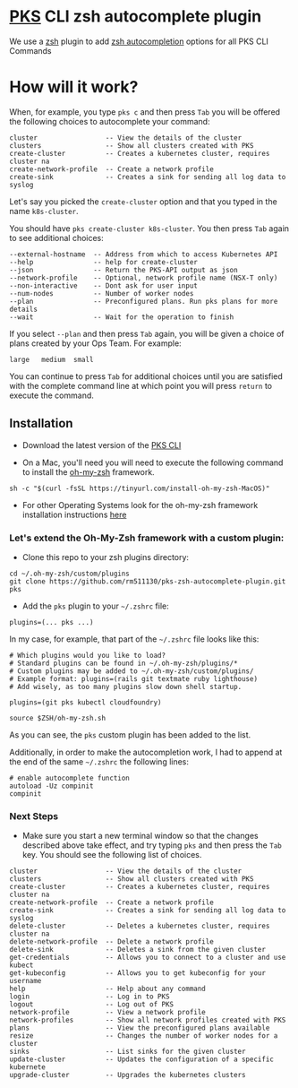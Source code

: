 # [PKS](https://pivotal.io/platform/pivotal-container-service) CLI zsh autocomplete plugin

We use a [zsh](http://www.zsh.org/) plugin to add [zsh autocompletion](https://github.com/zsh-users/zsh-completions/blob/master/zsh-completions-howto.org) options for all PKS CLI Commands

# How will it work?

When, for example, you type `pks c` and then press `Tab` you will be offered the following choices to autocomplete your command:

```
cluster                 -- View the details of the cluster
clusters                -- Show all clusters created with PKS
create-cluster          -- Creates a kubernetes cluster, requires cluster na
create-network-profile  -- Create a network profile
create-sink             -- Creates a sink for sending all log data to syslog
```

Let's say you picked the `create-cluster` option and that you typed in the name `k8s-cluster`.

You should have `pks create-cluster k8s-cluster`. You then press `Tab` again to see additional choices:

```
--external-hostname  -- Address from which to access Kubernetes API
--help               -- help for create-cluster
--json               -- Return the PKS-API output as json
--network-profile    -- Optional, network profile name (NSX-T only)
--non-interactive    -- Dont ask for user input
--num-nodes          -- Number of worker nodes
--plan               -- Preconfigured plans. Run pks plans for more details
--wait               -- Wait for the operation to finish
```

If you select `--plan` and then press `Tab` again, you will be given a choice of plans created by your Ops Team. For example:

```
large   medium  small 
```

You can continue to press `Tab` for additional choices until you are satisfied with the complete command line at which point you will press `return` to execute the command.


## Installation

* Download the latest version of the [PKS CLI](https://network.pivotal.io/products/pivotal-container-service)

* On a Mac, you'll need you will need to execute the following command to install the [oh-my-zsh](https://github.com/robbyrussell/oh-my-zsh) framework. 

```sh -c "$(curl -fsSL https://tinyurl.com/install-oh-my-zsh-MacOS)"```

* For other Operating Systems look for the oh-my-zsh framework installation instructions [here](https://github.com/robbyrussell/oh-my-zsh)


### Let's extend the Oh-My-Zsh framework with a custom plugin:

* Clone this repo to your zsh plugins directory:

```
cd ~/.oh-my-zsh/custom/plugins
git clone https://github.com/rm511130/pks-zsh-autocomplete-plugin.git pks
```

* Add the `pks` plugin to your `~/.zshrc` file:

```
plugins=(... pks ...)
```

In my case, for example, that part of the `~/.zshrc` file looks like this:

```
# Which plugins would you like to load?
# Standard plugins can be found in ~/.oh-my-zsh/plugins/*
# Custom plugins may be added to ~/.oh-my-zsh/custom/plugins/
# Example format: plugins=(rails git textmate ruby lighthouse)
# Add wisely, as too many plugins slow down shell startup.

plugins=(git pks kubectl cloudfoundry)

source $ZSH/oh-my-zsh.sh
```

As you can see, the `pks` custom plugin has been added to the list.

Additionally, in order to make the autocompletion work, I had to append at the end of the same `~/.zshrc` the following lines:

```
# enable autocomplete function
autoload -Uz compinit
compinit
```

### Next Steps

* Make sure you start a new terminal window so that the changes described above take effect, and try typing `pks` and then press the `Tab` key. You should see the following list of choices.

```
cluster                 -- View the details of the cluster
clusters                -- Show all clusters created with PKS
create-cluster          -- Creates a kubernetes cluster, requires cluster na
create-network-profile  -- Create a network profile
create-sink             -- Creates a sink for sending all log data to syslog
delete-cluster          -- Deletes a kubernetes cluster, requires cluster na
delete-network-profile  -- Delete a network profile
delete-sink             -- Deletes a sink from the given cluster
get-credentials         -- Allows you to connect to a cluster and use kubect
get-kubeconfig          -- Allows you to get kubeconfig for your username
help                    -- Help about any command
login                   -- Log in to PKS
logout                  -- Log out of PKS
network-profile         -- View a network profile
network-profiles        -- Show all network profiles created with PKS
plans                   -- View the preconfigured plans available
resize                  -- Changes the number of worker nodes for a cluster
sinks                   -- List sinks for the given cluster
update-cluster          -- Updates the configuration of a specific kubernete
upgrade-cluster         -- Upgrades the kubernetes clusters
```
